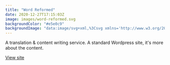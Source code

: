 ```yaml
---
title: "Word Reformed"
date: 2020-12-27T17:15:03Z
image: images/word-reformed.svg
backgroundColor: "#e5e0c9"
backgroundImage: "data:image/svg+xml,%3Csvg xmlns='http://www.w3.org/2000/svg' width='88' height='24' viewBox='0 0 88 24'%3E%3Cg fill-rule='evenodd'%3E%3Cg id='autumn' fill='%2355245a' fill-opacity='1'%3E%3Cpath d='M10 0l30 15 2 1V2.18A10 10 0 0 0 41.76 0H39.7a8 8 0 0 1 .3 2.18v10.58L14.47 0H10zm31.76 24a10 10 0 0 0-5.29-6.76L4 1 2 0v13.82a10 10 0 0 0 5.53 8.94L10 24h4.47l-6.05-3.02A8 8 0 0 1 4 13.82V3.24l31.58 15.78A8 8 0 0 1 39.7 24h2.06zM78 24l2.47-1.24A10 10 0 0 0 86 13.82V0l-2 1-32.47 16.24A10 10 0 0 0 46.24 24h2.06a8 8 0 0 1 4.12-4.98L84 3.24v10.58a8 8 0 0 1-4.42 7.16L73.53 24H78zm0-24L48 15l-2 1V2.18A10 10 0 0 1 46.24 0h2.06a8 8 0 0 0-.3 2.18v10.58L73.53 0H78z'/%3E%3C/g%3E%3C/g%3E%3C/svg%3E"
---
```


A translation & content writing service. A standard Wordpress site, it's more about the content.

[View site](https://wordreformed.wordpress.com/)
